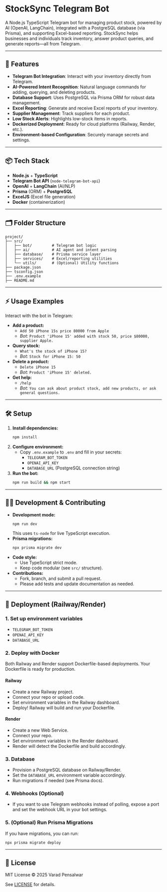 # StockSync Telegram Bot

A Node.js TypeScript Telegram bot for managing product stock, powered by AI (OpenAI, LangChain), integrated with a PostgreSQL database (via Prisma), and supporting Excel-based reporting. StockSync helps businesses and individuals track inventory, answer product queries, and generate reports—all from Telegram.

---

## 🚀 Features
- **Telegram Bot Integration**: Interact with your inventory directly from Telegram.
- **AI-Powered Intent Recognition**: Natural language commands for adding, querying, and deleting products.
- **Database Support**: Uses PostgreSQL via Prisma ORM for robust data management.
- **Excel Reporting**: Generate and receive Excel reports of your inventory.
- **Supplier Management**: Track suppliers for each product.
- **Low Stock Alerts**: Highlights low-stock items in reports.
- **Dockerized Deployment**: Ready for cloud platforms (Railway, Render, etc.).
- **Environment-based Configuration**: Securely manage secrets and settings.

---

## 📦 Tech Stack
- **Node.js** + **TypeScript**
- **Telegram Bot API** (`node-telegram-bot-api`)
- **OpenAI** + **LangChain** (AI/NLP)
- **Prisma** (ORM) + **PostgreSQL**
- **ExcelJS** (Excel file generation)
- **Docker** (containerization)

---

## 🗂️ Folder Structure
```
project/
├── src/
│   ├── bot/         # Telegram bot logic
│   ├── ai/          # AI agent and intent parsing
│   ├── database/    # Prisma service layer
│   ├── services/    # Excel/reporting utilities
│   └── utils/       # (Optional) Utility functions
├── package.json
├── tsconfig.json
├── .env.example
├── README.md
```

---

## ⚡ Usage Examples
Interact with the bot in Telegram:

- **Add a product:**
  - `Add 50 iPhone 15s price 80000 from Apple`
  - _Bot:_ `Product 'iPhone 15' added with stock 50, price $80000, supplier Apple.`
- **Query stock:**
  - `What's the stock of iPhone 15?`
  - _Bot:_ `Stock for iPhone 15: 50`
- **Delete a product:**
  - `Delete iPhone 15`
  - _Bot:_ `Product 'iPhone 15' deleted.`
- **Get help:**
  - `/help`
  - _Bot:_ `You can ask about product stock, add new products, or ask general questions.`

---

## 🛠️ Setup
1. **Install dependencies:**
   ```bash
   npm install
   ```
2. **Configure environment:**
   - Copy `.env.example` to `.env` and fill in your secrets:
     - `TELEGRAM_BOT_TOKEN`
     - `OPENAI_API_KEY`
     - `DATABASE_URL` (PostgreSQL connection string)
3. **Run the bot:**
   ```bash
   npm run build && npm start
   ```

---

## 🧑‍💻 Development & Contributing
- **Development mode:**
  ```bash
  npm run dev
  ```
  This uses `ts-node` for live TypeScript execution.
- **Prisma migrations:**
  ```bash
  npx prisma migrate dev
  ```
- **Code style:**
  - Use TypeScript strict mode.
  - Keep code modular (see `src/` structure).
- **Contributions:**
  - Fork, branch, and submit a pull request.
  - Please add tests and update documentation as needed.

---

## 🚢 Deployment (Railway/Render)

### 1. Set up environment variables
- `TELEGRAM_BOT_TOKEN`
- `OPENAI_API_KEY`
- `DATABASE_URL`

### 2. Deploy with Docker
Both Railway and Render support Dockerfile-based deployments. Your Dockerfile is ready for production.

#### Railway
- Create a new Railway project.
- Connect your repo or upload code.
- Set environment variables in the Railway dashboard.
- Deploy! Railway will build and run your Dockerfile.

#### Render
- Create a new Web Service.
- Connect your repo.
- Set environment variables in the Render dashboard.
- Render will detect the Dockerfile and build accordingly.

### 3. Database
- Provision a PostgreSQL database on Railway/Render.
- Set the `DATABASE_URL` environment variable accordingly.
- Run migrations if needed (see Prisma docs).

### 4. Webhooks (Optional)
- If you want to use Telegram webhooks instead of polling, expose a port and set the webhook URL in your bot settings.

### 5. (Optional) Run Prisma Migrations
If you have migrations, you can run:
```bash
npx prisma migrate deploy
```

---

## 📄 License

MIT License © 2025 Varad Pensalwar

See [LICENSE](./LICENSE) for details. 